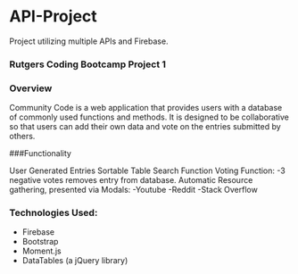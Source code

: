# API-Project
Project utilizing multiple APIs and Firebase.

### Rutgers Coding Bootcamp Project 1

### Overview

Community Code is a web application that provides users with a database of commonly used functions and methods. It is designed to be collaborative so that users can add their own data and vote on the entries submitted by others.

###Functionality

User Generated Entries
Sortable Table
Search Function
Voting Function: -3 negative votes removes entry from database.
Automatic Resource gathering, presented via Modals:
	-Youtube
	-Reddit
	-Stack Overflow


### Technologies Used:

* Firebase
* Bootstrap
* Moment.js
* DataTables (a jQuery library)